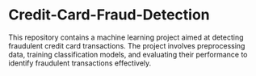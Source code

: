 # Credit-Card-Fraud-Detection
This repository contains a machine learning project aimed at detecting fraudulent credit card transactions. The project involves preprocessing data, training classification models, and evaluating their performance to identify fraudulent transactions effectively.
